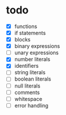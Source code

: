 # todo

- [x] functions
- [x] if statements
- [x] blocks
- [x] binary expressions
- [ ] unary expressions
- [x] number literals
- [x] identifiers
- [ ] string literals
- [ ] boolean literals
- [ ] null literals
- [ ] comments
- [ ] whitespace
- [ ] error handling
